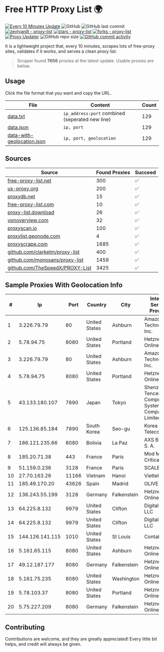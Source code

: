 
# Free HTTP Proxy List 🌍

[![Every 10 Minutes Update](https://github.com/mertguvencli/http-proxy-list/actions/workflows/main.yml/badge.svg?branch=main)](https://github.com/mertguvencli/http-proxy-list/actions/workflows/main.yml)
![GitHub](https://img.shields.io/github/license/mertguvencli/http-proxy-list)
![GitHub last commit](https://img.shields.io/github/last-commit/mertguvencli/http-proxy-list)
[![zevtyardt - proxy-list](https://img.shields.io/static/v1?label=zevtyardt&message=proxy-list&color=blue&logo=github)](https://github.com/zevtyardt/proxy-list "Go to GitHub repo")
[![stars - proxy-list](https://img.shields.io/github/stars/zevtyardt/proxy-list?style=social)](https://github.com/zevtyardt/proxy-list)
[![forks - proxy-list](https://img.shields.io/github/forks/zevtyardt/proxy-list?style=social)](https://github.com/zevtyardt/proxy-list)
[![Proxy Updater](https://github.com/zevtyardt/proxy-list/workflows/Proxy%20Updater/badge.svg)](https://github.com/zevtyardt/proxy-list/actions?query=workflow:"Proxy+Updater")
![GitHub repo size](https://img.shields.io/github/repo-size/zevtyardt/proxy-list)
[![GitHub commit activity](https://img.shields.io/github/commit-activity/m/zevtyardt/proxy-list?logo=commits)](https://github.com/zevtyardt/proxy-list/commits/main)

It is a lightweight project that, every 10 minutes, scrapes lots of free-proxy sites, validates if it works, and serves a clean proxy list.

> Scraper found **7656** proxies at the latest update. Usable proxies are below.

## Usage

Click the file format that you want and copy the URL.

|File|Content|Count|
|----|-------|-----|
|[data.txt](https://raw.githubusercontent.com/mertguvencli/http-proxy-list/main/proxy-list/data.txt)|`ip_address:port` combined (seperated new line)|129|
|[data.json](https://raw.githubusercontent.com/mertguvencli/http-proxy-list/main/proxy-list/data.json)|`ip, port`|129|
|[data-with-geolocation.json](https://raw.githubusercontent.com/mertguvencli/http-proxy-list/main/proxy-list/data-with-geolocation.json)|`ip, port, geolocation`|129|

## Sources

|Source|Found Proxies|Succeed|
|------|-------------|-------|
|[free-proxy-list.net](https://free-proxy-list.net)|300|✅|
|[us-proxy.org](https://www.us-proxy.org)|200|✅|
|[proxydb.net](http://proxydb.net)|15|✅|
|[free-proxy-list.com](https://free-proxy-list.com/?page=&port=&type%5B%5D=http&type%5B%5D=https&up_time=0&search=Search)|10|✅|
|[proxy-list.download](https://www.proxy-list.download/HTTP)|26|✅|
|[vpnoverview.com](https://vpnoverview.com/privacy/anonymous-browsing/free-proxy-servers)|32|✅|
|[proxyscan.io](https://www.proxyscan.io)|100|✅|
|[proxylist.geonode.com](https://proxylist.geonode.com/api/proxy-list?limit=300&page=1&sort_by=lastChecked&sort_type=desc&protocols=http,https)|4|✅|
|[proxyscrape.com](https://api.proxyscrape.com/v2/?request=displayproxies&protocol=http&timeout=10000&country=all&ssl=all&anonymity=all)|1685|✅|
|[github.com/clarketm/proxy-list](https://raw.githubusercontent.com/clarketm/proxy-list/master/proxy-list-raw.txt)|400|✅|
|[github.com/monosans/proxy-list](https://raw.githubusercontent.com/monosans/proxy-list/main/proxies/http.txt)|1459|✅|
|[github.com/TheSpeedX/PROXY-List](https://raw.githubusercontent.com/TheSpeedX/PROXY-List/master/http.txt)|3425|✅|


## Sample Proxies With Geolocation Info

|#|Ip|Port|Country|City|Internet Service Provider|
|-|--|----|-------|----|-------------------------|
|1|3.226.79.79|80|United States|Ashburn|Amazon Technologies Inc.|
|2|5.78.94.75|8080|United States|Portland|Hetzner Online GmbH|
|3|3.226.79.79|80|United States|Ashburn|Amazon Technologies Inc.|
|4|5.78.94.75|8080|United States|Portland|Hetzner Online GmbH|
|5|43.133.180.107|7890|Japan|Tokyo|Shenzhen Tencent Computer Systems Company Limited|
|6|125.136.85.184|7890|South Korea|Seo-gu|Korea Telecom|
|7|186.121.235.66|8080|Bolivia|La Paz|AXS Bolivia S. A.|
|8|185.20.71.38|443|France|Paris|Mod Mission Critical LLC|
|9|51.159.0.236|3128|France|Paris|SCALEWAY|
|10|27.70.163.26|11166|Vietnam|Hanoi|Viettel Group|
|11|185.49.170.20|43626|Spain|Madrid|OLIVE|
|12|136.243.55.199|3128|Germany|Falkenstein|Hetzner Online GmbH|
|13|64.225.8.132|9979|United States|Clifton|DigitalOcean, LLC|
|14|64.225.8.132|9979|United States|Clifton|DigitalOcean, LLC|
|15|144.126.141.115|1010|United States|St Louis|Contabo Inc.|
|16|5.161.65.115|8080|United States|Ashburn|Hetzner Online GmbH|
|17|49.12.187.177|8080|Germany|Falkenstein|Hetzner Online GmbH|
|18|5.161.75.235|8080|United States|Washington|Hetzner Online GmbH|
|19|5.78.103.37|8080|United States|Portland|Hetzner Online GmbH|
|20|5.75.227.209|8080|Germany|Falkenstein|Hetzner Online GmbH|



## Contributing

Contributions are welcome, and they are greatly appreciated! Every
little bit helps, and credit will always be given.

